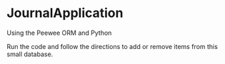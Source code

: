 # JournalApplication
Using the Peewee ORM and Python

Run the code and follow the directions to add or remove items from this small database.
